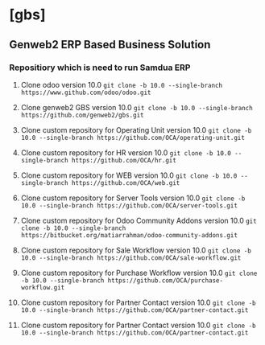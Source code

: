 # [gbs]
## Genweb2 ERP Based Business Solution

### Repositiory which is need to run Samdua ERP

1. Clone odoo version 10.0
``` git clone -b 10.0 --single-branch https://www.github.com/odoo/odoo.git ```<br/>

2. Clone genweb2 GBS version 10.0
``` git clone -b 10.0 --single-branch https://github.com/genweb2/gbs.git ```<br/>

3. Clone custom repository for Operating Unit version 10.0
``` git clone -b 10.0 --single-branch https://github.com/OCA/operating-unit.git ```<br/>

4. Clone custom repository for HR version 10.0
``` git clone -b 10.0 --single-branch https://github.com/OCA/hr.git ```<br/>

5. Clone custom repository for WEB version 10.0
``` git clone -b 10.0 --single-branch https://github.com/OCA/web.git ```<br/>

6. Clone custom repository for Server Tools version 10.0
``` git clone -b 10.0 --single-branch https://github.com/OCA/server-tools.git ```<br/>

7. Clone custom repository for Odoo Community Addons version 10.0
``` git clone -b 10.0 --single-branch https://bitbucket.org/matiarrahman/odoo-community-addons.git ```<br/>

8. Clone custom repository for Sale Workflow version 10.0
``` git clone -b 10.0 --single-branch https://github.com/OCA/sale-workflow.git ```<br/>

9. Clone custom repository for Purchase Workflow version 10.0
``` git clone -b 10.0 --single-branch https://github.com/OCA/purchase-workflow.git ```<br/>

10. Clone custom repository for Partner Contact version 10.0
``` git clone -b 10.0 --single-branch https://github.com/OCA/partner-contact.git ```<br/>

11. Clone custom repository for Partner Contact version 10.0
``` git clone -b 10.0 --single-branch https://github.com/OCA/partner-contact.git ```<br/>

